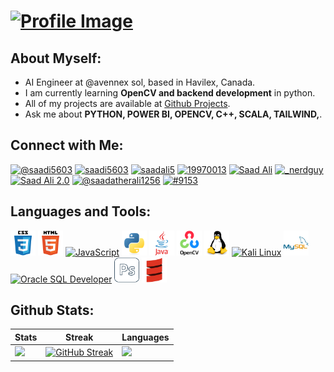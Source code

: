 # [![Profile Image](Images/image.png)](https://linkedin.com/in/saadali5)

## About Myself:

- AI Engineer at @avennex sol, based in Havilex, Canada.
- I am currently learning **OpenCV and backend development** in python.  
- All of my projects are available at [Github Projects](https://github.com/saadkhi?tab=repositories).  
- Ask me about **PYTHON, POWER BI, OPENCV, C++, SCALA, TAILWIND,**.

## Connect with Me:

<a href="https://dev.to/@saadi5603" target="blank"><img src="https://raw.githubusercontent.com/rahuldkjain/github-profile-readme-generator/master/src/images/icons/Social/devto.svg" alt="@saadi5603" height="40" width="40"></a>
<a href="https://twitter.com/saadi5603" target="blank"><img src="https://raw.githubusercontent.com/rahuldkjain/github-profile-readme-generator/master/src/images/icons/Social/twitter.svg" alt="saadi5603" height="40" width="40"></a>
<a href="https://linkedin.com/in/saadali5" target="blank"><img src="https://raw.githubusercontent.com/rahuldkjain/github-profile-readme-generator/master/src/images/icons/Social/linked-in-alt.svg" alt="saadali5" height="40" width="40"></a>
<a href="https://stackoverflow.com/users/19970013" target="blank"><img src="https://raw.githubusercontent.com/rahuldkjain/github-profile-readme-generator/master/src/images/icons/Social/stack-overflow.svg" alt="19970013" height="40" width="40"></a>
<a href="https://www.facebook.com/people/Saad-Ali/100004491677589/" target="blank"><img src="https://raw.githubusercontent.com/rahuldkjain/github-profile-readme-generator/master/src/images/icons/Social/facebook.svg" alt="Saad Ali" height="40" width="40"></a>
<a href="https://instagram.com/_nerdguy" target="blank"><img src="https://raw.githubusercontent.com/rahuldkjain/github-profile-readme-generator/master/src/images/icons/Social/instagram.svg" alt="_nerdguy" height="40" width="40"></a>
<a href="https://www.youtube.com/channel/UC3p7SV8KwL18fOTiAyqG3xw" target="blank"><img src="https://raw.githubusercontent.com/rahuldkjain/github-profile-readme-generator/master/src/images/icons/Social/youtube.svg" alt="Saad Ali 2.0" height="40" width="40"></a>
<a href="https://www.hackerrank.com/@saadatherali1256" target="blank"><img src="https://raw.githubusercontent.com/rahuldkjain/github-profile-readme-generator/master/src/images/icons/Social/hackerrank.svg" alt="@saadatherali1256" height="40" width="40"></a>
<a href="https://discord.gg/AVUCvJx9" target="blank"><img src="https://raw.githubusercontent.com/rahuldkjain/github-profile-readme-generator/master/src/images/icons/Social/discord.svg" alt="#9153" height="40" width="40"></a>

## Languages and Tools:

<a href="https://www.w3schools.com/css/" target="_blank" rel="noreferrer"><img src="https://raw.githubusercontent.com/devicons/devicon/master/icons/css3/css3-original-wordmark.svg" alt="CSS3" width="40" height="40"></a>
<a href="https://www.w3.org/html/" target="_blank" rel="noreferrer"><img src="https://raw.githubusercontent.com/devicons/devicon/master/icons/html5/html5-original-wordmark.svg" alt="HTML5" width="40" height="40"></a>
<a href="https://www.javascript.com/" target="_blank" rel="noreferrer"><img src="https://upload.wikimedia.org/wikipedia/commons/d/d4/Javascript-shield.svg" alt="JavaScript" width="40" height="40"></a>
<a href="https://www.python.org" target="_blank" rel="noreferrer"><img src="https://raw.githubusercontent.com/devicons/devicon/master/icons/python/python-original.svg" alt="Python" width="40" height="40"></a>
<a href="https://www.java.com" target="_blank" rel="noreferrer"><img src="https://raw.githubusercontent.com/devicons/devicon/master/icons/java/java-original-wordmark.svg" alt="Java" width="40" height="40"></a>
<a href="https://opencv.org/" target="_blank" rel="noreferrer"><img src="https://raw.githubusercontent.com/devicons/devicon/master/icons/opencv/opencv-original-wordmark.svg" alt="OpenCV" width="40" height="40"></a>
<a href="https://www.linux.org/" target="_blank" rel="noreferrer"><img src="https://raw.githubusercontent.com/devicons/devicon/master/icons/linux/linux-original.svg" alt="Linux" width="40" height="40"></a>
<a href="https://www.kali.org/" target="_blank" rel="noreferrer"><img src="https://www.kali.org/images/kali-dragon-icon.svg" alt="Kali Linux" width="40" height="40"></a>
<a href="https://www.mysql.com/" target="_blank" rel="noreferrer"><img src="https://raw.githubusercontent.com/devicons/devicon/master/icons/mysql/mysql-original-wordmark.svg" alt="MySQL" width="40" height="40"></a>
<a href="https://www.oracle.com/database/sqldeveloper-technologies/" target="_blank" rel="noreferrer"><img src="https://upload.wikimedia.org/wikipedia/en/6/68/Oracle_SQL_Developer_logo.svg" alt="Oracle SQL Developer" width="40" height="40"></a>
<a href="https://www.photoshop.com/en" target="_blank" rel="noreferrer"><img src="https://raw.githubusercontent.com/devicons/devicon/master/icons/photoshop/photoshop-line.svg" alt="Photoshop" width="40" height="40"></a>
<a href="https://www.scala-lang.org" target="_blank" rel="noreferrer"><img src="https://raw.githubusercontent.com/devicons/devicon/master/icons/scala/scala-original.svg" alt="Scala" width="40" height="40"></a>

## Github Stats:

| Stats | Streak | Languages |
|---|---|---|
| [![](http://github-profile-summary-cards.vercel.app/api/cards/stats?username=saadkhi&theme=blueberry)](https://github.com/saadkhi/) | [![GitHub Streak](https://streak-stats.demolab.com?user=saadkhi&theme=blueberry&hide_border=true&border_radius=32&date_format=j%20M%5B%20Y%5D&ring=4C8EDA)](https://github.com/saadkhi/) | [![](http://github-profile-summary-cards.vercel.app/api/cards/repos-per-language?username=saadkhi&theme=blueberry)](https://github.com/saadkhi/) |
